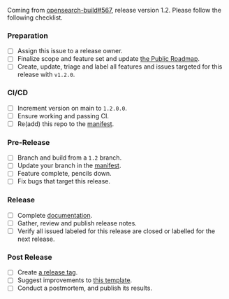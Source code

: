 Coming from [opensearch-build#567](https://github.com/opensearch-project/opensearch-build/issues/567), release version 1.2. Please follow the following checklist.

### Preparation

- [ ] Assign this issue to a release owner.
- [ ] Finalize scope and feature set and update [the Public Roadmap](https://github.com/orgs/opensearch-project/projects/1).
- [ ] Create, update, triage and label all features and issues targeted for this release with `v1.2.0`.

### CI/CD

- [ ] Increment version on main to `1.2.0.0`.
- [ ] Ensure working and passing CI.
- [ ] Re(add) this repo to the [manifest](https://github.com/opensearch-project/opensearch-build/blob/main/manifests/1.2.0).

### Pre-Release

- [ ] Branch and build from a `1.2` branch.
- [ ] Update your branch in the [manifest](https://github.com/opensearch-project/opensearch-build/blob/main/manifests/1.2.0).
- [ ] Feature complete, pencils down.
- [ ] Fix bugs that target this release.

### Release

- [ ] Complete [documentation](https://github.com/opensearch-project/documentation-website).
- [ ] Gather, review and publish release notes.
- [ ] Verify all issued labeled for this release are closed or labelled for the next release.

### Post Release

- [ ] Create [a release tag](https://github.com/opensearch-project/.github/blob/main/RELEASING.md#tagging).
- [ ] Suggest improvements to [this template](https://github.com/opensearch-project/opensearch-plugins/templates/release.md).
- [ ] Conduct a postmortem, and publish its results.